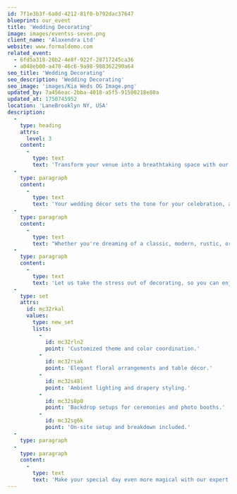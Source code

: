 ```yaml
---
id: 7f1e3b3f-6a8d-4212-81f0-b792dac37647
blueprint: our_event
title: 'Wedding Decorating'
image: images/eventss-seven.png
client_name: 'Alaxendra Ltd'
website: www.formaldemo.com
related_event:
  - 6fd5a318-20b2-4e8f-922f-28717245ca36
  - a048eb00-a470-46c6-9a98-988362290a64
seo_title: 'Wedding Decorating'
seo_description: 'Wedding Decorating'
seo_image: 'images/Kia Weds OG Image.png'
updated_by: 7a456eac-2bba-4018-a5f5-91500218e80a
updated_at: 1750745952
location: 'LaneBrooklyn NY, USA'
description:
  -
    type: heading
    attrs:
      level: 3
    content:
      -
        type: text
        text: 'Transform your venue into a breathtaking space with our expert wedding decorating services.'
  -
    type: paragraph
    content:
      -
        type: text
        text: 'Your wedding décor sets the tone for your celebration, and we’re here to bring your vision to life. From romantic floral arrangements to stylish tablescapes and elegant lighting, every detail is designed to reflect your unique love story and personal style.'
  -
    type: paragraph
    content:
      -
        type: text
        text: "Whether you're dreaming of a classic, modern, rustic, or whimsical theme, our decorators craft stunning visuals using high-quality materials, creative concepts, and seamless coordination. We handle everything—from ceremony arches and aisle runners to centerpieces and backdrops—with flair and precision."
  -
    type: paragraph
    content:
      -
        type: text
        text: 'Let us take the stress out of decorating, so you can enjoy your big day surrounded by beauty and charm. We ensure every corner of your venue is picture-perfect and unforgettable.'
  -
    type: set
    attrs:
      id: mc32rkal
      values:
        type: new_set
        lists:
          -
            id: mc32rln2
            point: 'Customized theme and color coordination.'
          -
            id: mc32rsak
            point: 'Elegant floral arrangements and table décor.'
          -
            id: mc32s48l
            point: 'Ambient lighting and drapery styling.'
          -
            id: mc32s8p0
            point: 'Backdrop setups for ceremonies and photo booths.'
          -
            id: mc32sg6k
            point: 'On-site setup and breakdown included.'
  -
    type: paragraph
  -
    type: paragraph
    content:
      -
        type: text
        text: 'Make your special day even more magical with our expert decorating team. We bring creativity, elegance, and attention to detail—turning ordinary spaces into extraordinary wedding venues.'
---
```


